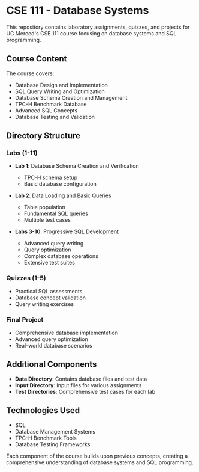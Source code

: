 # CSE 111 - Database Systems

This repository contains laboratory assignments, quizzes, and projects for UC Merced's CSE 111 course focusing on database systems and SQL programming.

## Course Content

The course covers:
- Database Design and Implementation
- SQL Query Writing and Optimization
- Database Schema Creation and Management
- TPC-H Benchmark Database
- Advanced SQL Concepts
- Database Testing and Validation

## Directory Structure

### Labs (1-11)
- **Lab 1**: Database Schema Creation and Verification
  - TPC-H schema setup
  - Basic database configuration

- **Lab 2**: Data Loading and Basic Queries
  - Table population
  - Fundamental SQL queries
  - Multiple test cases

- **Labs 3-10**: Progressive SQL Development
  - Advanced query writing
  - Query optimization
  - Complex database operations
  - Extensive test suites

### Quizzes (1-5)
- Practical SQL assessments
- Database concept validation
- Query writing exercises

### Final Project
- Comprehensive database implementation
- Advanced query optimization
- Real-world database scenarios

## Additional Components
- **Data Directory**: Contains database files and test data
- **Input Directory**: Input files for various assignments
- **Test Directories**: Comprehensive test cases for each lab

## Technologies Used
- SQL
- Database Management Systems
- TPC-H Benchmark Tools
- Database Testing Frameworks

Each component of the course builds upon previous concepts, creating a comprehensive understanding of database systems and SQL programming.
